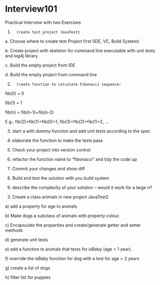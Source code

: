 # Interview101

Practical Interview with two Exercises

 1.       Create test project JavaTest1

a.       Choose where to create test Project first (IDE, VC, Build System)

b.       Create project with skeleton for command line executable with unit tests and log4j library.

c.       Build the empty project from IDE

d.       Build the empty project from command line

2.       Create function to calculate Fibonacci sequence: 

fib(0) = 0

fib(1) = 1

fib(n) = fib(n-1)+fib(n-2)

E.g.:       fib(2)=fib(1)+fib(0)=1,  fib(3)=fib(2)+fib(1)=2, …

 3) start a with dummy function and add unit tests according to the spec

4) elaborate the function to make the tests pass

5) Check your project into version control

6) refactor the function name to “fibonacci” and tidy the code up

7) Commit your changes and show diff

8) Build and test the solution with you build system

9) describe the complexity of your solution – would it work for a large n?

3. Create a class animals in new project JavaTest2

a) add a property for age to animals

b) Make dogs a subclass of animals with property colour.

c) Encapsulate the properties and create/generate getter and setter methods

d) generate unit tests

e) add a function to animals that tests for isBaby (age <  1 year).  

f) override the isBaby function for dog with a test for age <  2 years

g) create a list of dogs

h) filter list for puppies
